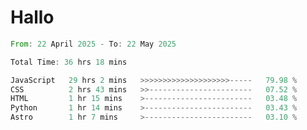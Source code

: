 # Hallo
<!--START_SECTION:waka-->

```rust
From: 22 April 2025 - To: 22 May 2025

Total Time: 36 hrs 18 mins

JavaScript   29 hrs 2 mins   >>>>>>>>>>>>>>>>>>>>-----   79.98 %
CSS          2 hrs 43 mins   >>-----------------------   07.52 %
HTML         1 hr 15 mins    >------------------------   03.48 %
Python       1 hr 14 mins    >------------------------   03.43 %
Astro        1 hr 7 mins     >------------------------   03.10 %
```

<!--END_SECTION:waka-->
